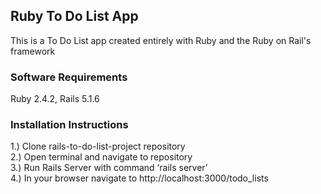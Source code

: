 ## Ruby To Do List App

This is a To Do List app created entirely with Ruby and the Ruby on Rail's framework

### Software Requirements

Ruby 2.4.2, Rails 5.1.6

### Installation Instructions

1.)	Clone rails-to-do-list-project repository</br>
2.)	Open terminal and navigate to repository</br>
3.)	Run Rails Server with command ‘rails server’</br>
4.)	In your browser navigate to http://localhost:3000/todo_lists
